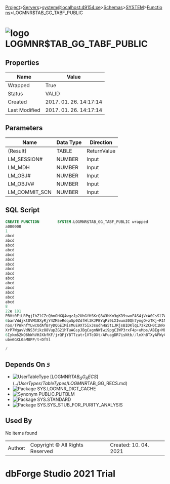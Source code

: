 [Project](../../../../../startpage.md)>[Servers](../../../../Servers.md)>[system@localhost:49154:xe](../../../system@localhost_49154_xe.md)>[Schemas](../../Databases.md)>[SYSTEM](../SYSTEM.md)>[Functions](Functions.md)>LOGMNR$TAB_GG_TABF_PUBLIC


# ![logo](../../../../../Images/function64.svg) LOGMNR$TAB_GG_TABF_PUBLIC


## <a name="#Properties"></a>Properties
|Name|Value|
|---|---|
|Wrapped|True|
|Status|VALID|
|Created|2017. 01. 26. 14:17:14|
|Last Modified|2017. 01. 26. 14:17:14|


## <a name="#Parameters"></a>Parameters
|Name|Data Type|Direction|
|---|---|---|
|(Result)|TABLE|ReturnValue|
|LM_SESSION#|NUMBER|Input|
|LM_MDH|NUMBER|Input|
|LM_OBJ#|NUMBER|Input|
|LM_OBJV#|NUMBER|Input|
|LM_COMMIT_SCN|NUMBER|Input|

## <a name="#SqlScript"></a>SQL Script
```SQL
CREATE FUNCTION        SYSTEM.LOGMNR$TAB_GG_TABF_PUBLIC wrapped
a000000
1
abcd
abcd
abcd
abcd
abcd
abcd
abcd
abcd
abcd
abcd
abcd
abcd
abcd
abcd
abcd
8
22e 181
PRVt0FiLRPgjIhZlCZcQhnOHXQ4wgzJp2UhGfHSKrQ843hKm3gKD9swoFAS4jVcW0CsSl7W1
6banVWdjktOVM18XyRjY4ZM5eRdquSp0ZdfHl3KJPBYqPi9LXIwum30Qh7ymgO+zTKj+R1N2
nSs/TPnknfYLwcUdAfBryDQGEIMisMuE9XT5ix3sudhHa5tLJRjsBIDKlqL7zk2CH0C1NRAZ
XrP7WgavVdNS3Yikz88VupZG21hTuAGspJBgCagmNWIwi9pgCIWP3rxF4p+uMps/ABEg+MBP
6Iykm62kO6hWhVHJXkfKF/jrQFjYBTTzatr1VTcOXt/AFuagDR7isNtb//lnXh8TXyAFWyCT
ubv6GXL0aM0PP/t+DfSl

/
```

## <a name="#DependsOn"></a>Depends On _`5`_
- ![UserTableType](../../../../../Images/usertabletype.svg) [LOGMNR$TAB_GG_RECS](../UserTypes/TableTypes/LOGMNR$TAB_GG_RECS.md)
- ![Package](../../../../../Images/package.svg) SYS.LOGMNR_DICT_CACHE
- ![Synonym](../../../../../Images/synonym.svg) PUBLIC.PLITBLM
- ![Package](../../../../../Images/package.svg) SYS.STANDARD
- ![Package](../../../../../Images/package.svg) SYS.SYS_STUB_FOR_PURITY_ANALYSIS


## <a name="#UsedBy"></a>Used By
No items found

||||
|---|---|---|
|Author: |Copyright © All Rights Reserved|Created: 10. 04. 2021|
# dbForge Studio 2021 Trial
